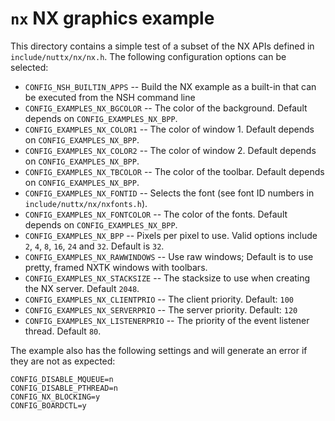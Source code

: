 `nx` NX graphics example
========================

This directory contains a simple test of a subset of the NX APIs defined
in `include/nuttx/nx/nx.h`. The following configuration options can be
selected:

-   `CONFIG_NSH_BUILTIN_APPS` -- Build the NX example as a built-in that
    can be executed from the NSH command line
-   `CONFIG_EXAMPLES_NX_BGCOLOR` -- The color of the background. Default
    depends on `CONFIG_EXAMPLES_NX_BPP`.
-   `CONFIG_EXAMPLES_NX_COLOR1` -- The color of window 1. Default
    depends on `CONFIG_EXAMPLES_NX_BPP`.
-   `CONFIG_EXAMPLES_NX_COLOR2` -- The color of window 2. Default
    depends on `CONFIG_EXAMPLES_NX_BPP`.
-   `CONFIG_EXAMPLES_NX_TBCOLOR` -- The color of the toolbar. Default
    depends on `CONFIG_EXAMPLES_NX_BPP`.
-   `CONFIG_EXAMPLES_NX_FONTID` -- Selects the font (see font ID numbers
    in `include/nuttx/nx/nxfonts.h`).
-   `CONFIG_EXAMPLES_NX_FONTCOLOR` -- The color of the fonts. Default
    depends on `CONFIG_EXAMPLES_NX_BPP`.
-   `CONFIG_EXAMPLES_NX_BPP` -- Pixels per pixel to use. Valid options
    include `2`, `4`, `8`, `16`, `24` and `32`. Default is `32`.
-   `CONFIG_EXAMPLES_NX_RAWWINDOWS` -- Use raw windows; Default is to
    use pretty, framed NXTK windows with toolbars.
-   `CONFIG_EXAMPLES_NX_STACKSIZE` -- The stacksize to use when creating
    the NX server. Default `2048`.
-   `CONFIG_EXAMPLES_NX_CLIENTPRIO` -- The client priority. Default:
    `100`
-   `CONFIG_EXAMPLES_NX_SERVERPRIO` -- The server priority. Default:
    `120`
-   `CONFIG_EXAMPLES_NX_LISTENERPRIO` -- The priority of the event
    listener thread. Default `80`.

The example also has the following settings and will generate an error
if they are not as expected:

    CONFIG_DISABLE_MQUEUE=n
    CONFIG_DISABLE_PTHREAD=n
    CONFIG_NX_BLOCKING=y
    CONFIG_BOARDCTL=y
